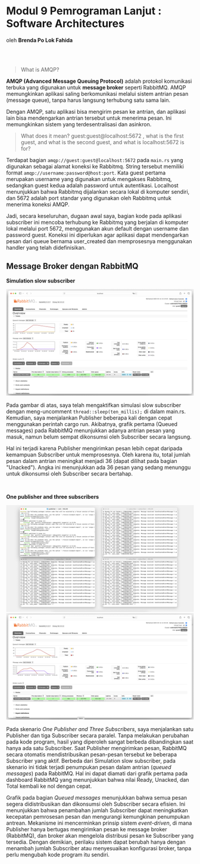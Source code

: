 # Modul 9 Pemrograman Lanjut : Software Architectures
oleh **Brenda Po Lok Fahida**

<br>
<br>

> What is AMQP?

**AMQP (Advanced Message Queuing Protocol)** adalah protokol komunikasi terbuka yang digunakan untuk **message broker** seperti RabbitMQ. AMQP memungkinkan aplikasi saling berkomunikasi melalui sistem antrian pesan (message queue), tanpa harus langsung terhubung satu sama lain.

Dengan AMQP, satu aplikasi bisa mengirim pesan ke antrian, dan aplikasi lain bisa mendengarkan antrian tersebut untuk menerima pesan. Ini memungkinkan sistem yang terdesentralisasi dan asinkron.

> What does it mean? guest:guest@localhost:5672 , what is the first guest, and what
is the second guest, and what is localhost:5672 is for?

Terdapat bagian `amqp://guest:guest@localhost:5672` pada `main.rs` yang digunakan sebagai alamat koneksi ke Rabbitmq. String tersebut memiliki format `amqp://username:password@host:port`. Kata guest pertama merupakan username yang digunakan untuk mengakses Rabbitmq, sedangkan guest kedua adalah password untuk autentikasi. Localhost menunjukkan bahwa Rabbitmq dijalankan secara lokal di komputer sendiri, dan 5672 adalah port standar yang digunakan oleh Rabbitmq untuk menerima koneksi AMQP. 

Jadi, secara keseluruhan, dugaan awal saya, bagian kode pada aplikasi subscriber ini mencoba terhubung ke Rabbitmq yang berjalan di komputer lokal melalui port 5672, menggunakan akun default dengan username dan password guest. Koneksi ini diperlukan agar aplikasi dapat mendengarkan pesan dari queue bernama user_created dan memprosesnya menggunakan handler yang telah didefinisikan.

## Message Broker dengan RabbitMQ
**Simulation slow subscriber**

<img src="image/image_1.png">

Pada gambar di atas, saya telah mengaktifkan simulasi slow subscriber dengan meng-uncomment `thread::sleep(ten_millis);` di dalam main.rs. Kemudian, saya menjalankan Publisher beberapa kali dengan cepat menggunakan perintah cargo run. Akibatnya, grafik pertama (Queued messages) pada RabbitMQ menunjukkan adanya antrian pesan yang masuk, namun belum sempat dikonsumsi oleh Subscriber secara langsung.

Hal ini terjadi karena Publisher mengirimkan pesan lebih cepat daripada kemampuan Subscriber untuk memprosesnya. Oleh karena itu, total jumlah pesan dalam antrian meningkat menjadi 36 (dapat dilihat pada bagian "Unacked"). Angka ini menunjukkan ada 36 pesan yang sedang menunggu untuk dikonsumsi oleh Subscriber secara bertahap.

<br>

**One publisher and three subscribers**

<img src="image/image_2.png">

<img src="image/image_3.png">

Pada skenario *One Publisher and Three Subscribers*, saya menjalankan satu Publisher dan tiga Subscriber secara paralel. Tanpa melakukan perubahan pada kode program, hasil yang diperoleh sangat berbeda dibandingkan saat hanya ada satu Subscriber. Saat Publisher mengirimkan pesan, RabbitMQ secara otomatis mendistribusikan pesan-pesan tersebut ke beberapa Subscriber yang aktif. Berbeda dari Simulation slow subscriber, pada skenario ini tidak terjadi penumpukan pesan dalam antrian (*queued messages*) pada RabbitMQ. Hal ini dapat diamati dari grafik pertama pada dashboard RabbitMQ yang menunjukkan bahwa nilai Ready, Unacked, dan Total kembali ke nol dengan cepat.

Grafik pada bagian *Queued messages* menunjukkan bahwa semua pesan segera didistribusikan dan dikonsumsi oleh Subscriber secara efisien. Ini menunjukkan bahwa penambahan jumlah Subscriber dapat meningkatkan kecepatan pemrosesan pesan dan mengurangi kemungkinan penumpukan antrean. Mekanisme ini mencerminkan prinsip sistem *event-driven*, di mana Publisher hanya bertugas mengirimkan pesan ke message broker (RabbitMQ), dan broker akan mengelola distribusi pesan ke Subscriber yang tersedia. Dengan demikian, perilaku sistem dapat berubah hanya dengan menambah jumlah Subscriber atau menyesuaikan konfigurasi broker, tanpa perlu mengubah kode program itu sendiri.
